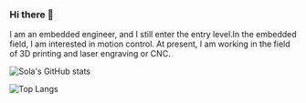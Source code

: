 ### Hi there 👋

I am an embedded engineer, and I still enter the entry level.In the embedded field, I am interested in motion control. At present, I am working in the field of 3D printing and laser engraving or CNC.

![Sola's GitHub stats](https://github-readme-stats.vercel.app/api?username=solawc&show_icons=true&count_private=true&theme=merko)

![Top Langs](https://github-readme-stats.vercel.app/api/top-langs/?username=solawc&layout=compact&theme=merko)


